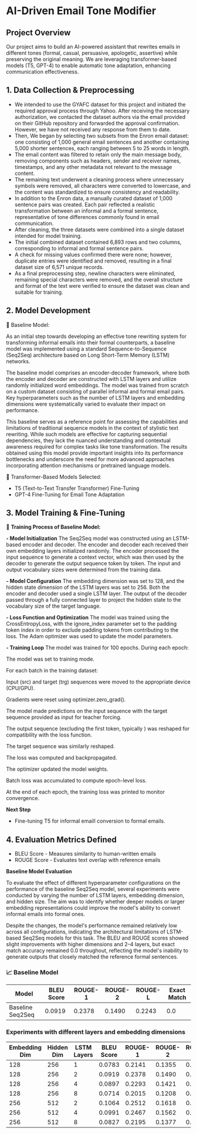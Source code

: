 # AI-Driven Email Tone Modifier

## Project Overview
Our project aims to build an AI-powered assistant that rewrites emails in different tones (formal, casual, persuasive, apologetic, assertive) while preserving the original meaning. We are leveraging transformer-based models (T5, GPT-4) to enable automatic tone adaptation, enhancing communication effectiveness.

## 1. Data Collection & Preprocessing
- We intended to use the GYAFC dataset for this project and initiated the required approval process through Yahoo. After receiving the necessary authorization, we contacted the dataset authors via the email provided on their GitHub repository and forwarded the approval confirmation. However, we have not received any response from them to date.
- Then, We began by selecting two subsets from the Enron email dataset: one consisting of 1,000 general email sentences and another containing 5,000 shorter sentences, each ranging between 5 to 25 words in length.
- The email content was filtered to retain only the main message body, removing components such as headers, sender and receiver names, timestamps, and any other metadata not relevant to the message content.
- The remaining text underwent a cleaning process where unnecessary symbols were removed, all characters were converted to lowercase, and the content was standardized to ensure consistency and readability.
- In addition to the Enron data, a manually curated dataset of 1,000 sentence pairs was created. Each pair reflected a realistic transformation between an informal and a formal sentence, representative of tone differences commonly found in email communication.
- After cleaning, the three datasets were combined into a single dataset intended for model training.
- The initial combined dataset contained 6,893 rows and two columns, corresponding to informal and formal sentence pairs.
- A check for missing values confirmed there were none; however, duplicate entries were identified and removed, resulting in a final dataset size of 6,571 unique records.
- As a final preprocessing step, newline characters were eliminated, remaining special characters were removed, and the overall structure and format of the text were verified to ensure the dataset was clean and suitable for training.

## 2. Model Development
🔹 Baseline Model:

As an initial step towards developing an effective tone rewriting system for transforming informal emails into their formal counterparts, a baseline model was implemented using a standard Sequence-to-Sequence (Seq2Seq) architecture based on Long Short-Term Memory (LSTM) networks.

The baseline model comprises an encoder-decoder framework, where both the encoder and decoder are constructed with LSTM layers and utilize randomly initialized word embeddings. The model was trained from scratch on a custom dataset consisting of parallel informal and formal email pairs. Key hyperparameters such as the number of LSTM layers and embedding dimensions were systematically varied to evaluate their impact on performance.

This baseline serves as a reference point for assessing the capabilities and limitations of traditional sequence models in the context of stylistic text rewriting. While such models are effective for capturing sequential dependencies, they lack the nuanced understanding and contextual awareness required for complex tasks like tone transformation. The results obtained using this model provide important insights into its performance bottlenecks and underscore the need for more advanced approaches incorporating attention mechanisms or pretrained language models.

🔹 Transformer-Based Models Selected:
- T5 (Text-to-Text Transfer Transformer) Fine-Tuning
- GPT-4 Fine-Tuning for Email Tone Adaptation

## 3. Model Training & Fine-Tuning
🔹 **Training Process of Baseline Model:**

**- Model Initialization**
The Seq2Seq model was constructed using an LSTM-based encoder and decoder. The encoder and decoder each received their own embedding layers initialized randomly. The encoder processed the input sequence to generate a context vector, which was then used by the decoder to generate the output sequence token by token. The input and output vocabulary sizes were determined from the training data.

**- Model Configuration**
The embedding dimension was set to 128, and the hidden state dimension of the LSTM layers was set to 256. Both the encoder and decoder used a single LSTM layer. The output of the decoder passed through a fully connected layer to project the hidden state to the vocabulary size of the target language.

**- Loss Function and Optimization**
The model was trained using the CrossEntropyLoss, with the ignore_index parameter set to the padding token index in order to exclude padding tokens from contributing to the loss. The Adam optimizer was used to update the model parameters.

**- Training Loop**
The model was trained for 100 epochs. During each epoch:

The model was set to training mode.

For each batch in the training dataset:

Input (src) and target (trg) sequences were moved to the appropriate device (CPU/GPU).

Gradients were reset using optimizer.zero_grad().

The model made predictions on the input sequence with the target sequence provided as input for teacher forcing.

The output sequence (excluding the first token, typically <sos>) was reshaped for compatibility with the loss function.

The target sequence was similarly reshaped.

The loss was computed and backpropagated.

The optimizer updated the model weights.

Batch loss was accumulated to compute epoch-level loss.

At the end of each epoch, the training loss was printed to monitor convergence.

**Next Step**
- Fine-tuning T5 for informal emaill conversion to formal emails.


## 4. Evaluation Metrics Defined
- BLEU Score - Measures similarity to human-written emails
- ROUGE Score - Evaluates text overlap with reference emails

**Baseline Model Evaluation**

To evaluate the effect of different hyperparameter configurations on the performance of the baseline Seq2Seq model, several experiments were conducted by varying the number of LSTM layers, embedding dimension, and hidden size. The aim was to identify whether deeper models or larger embedding representations could improve the model's ability to convert informal emails into formal ones.

Despite the changes, the model's performance remained relatively low across all configurations, indicating the architectural limitations of LSTM-based Seq2Seq models for this task. The BLEU and ROUGE scores showed slight improvements with higher dimensions and 2–4 layers, but exact match accuracy remained 0.0 throughout, reflecting the model's inability to generate outputs that closely matched the reference formal sentences.
### 📈 Baseline Model

| Model              | BLEU Score | ROUGE-1 | ROUGE-2 | ROUGE-L | Exact Match |
|--------------------|------------|---------|---------|---------|--------------|
| Baseline Seq2Seq   | 0.0919     | 0.2378  | 0.1490  | 0.2243  | 0.0          |

### Experiments with different layers and embedding dimensions

| Embedding Dim | Hidden Dim | LSTM Layers | BLEU Score | ROUGE-1 | ROUGE-2 | ROUGE-L | Exact Match |
|---------------|------------|-------------|------------|---------|---------|---------|--------------|
| 128           | 256        | 1           | 0.0783     | 0.2141  | 0.1355  | 0.2047  | 0.0          |
| 128           | 256        | 2           | 0.0919     | 0.2378  | 0.1490  | 0.2243  | 0.0          |
| 128           | 256        | 4           | 0.0897     | 0.2293  | 0.1421  | 0.2179  | 0.0          |
| 128           | 256        | 8           | 0.0714     | 0.2015  | 0.1208  | 0.1926  | 0.0          |
| 256           | 512        | 2           | 0.1064     | 0.2512  | 0.1618  | 0.2399  | 0.0          |
| 256           | 512        | 4           | 0.0991     | 0.2467  | 0.1562  | 0.2345  | 0.0          |
| 256           | 512        | 8           | 0.0827     | 0.2195  | 0.1377  | 0.2102  | 0.0          |





